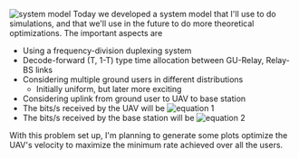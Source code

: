![system model](06-26-25/system-model.png)
Today we developed a system model that I'll use to do simulations, and that we'll use in the future to do more theoretical optimizations. The important aspects are
- Using a frequency-division duplexing system
- Decode-forward (T, 1-T) type time allocation between GU-Relay, Relay-BS links
- Considering multiple ground users in different distributions
  - Initially uniform, but later more exciting
- Considering uplink from ground user to UAV to base station
- The bits/s received by the UAV will be
![equation 1](06-26-25/eqn1.png)
- The bits/s received by the base station will be
![equation 2](06-26-25/eqn2.png)

With this problem set up, I'm planning to generate some plots optimize the UAV's velocity to maximize the minimum rate achieved over all the users.
